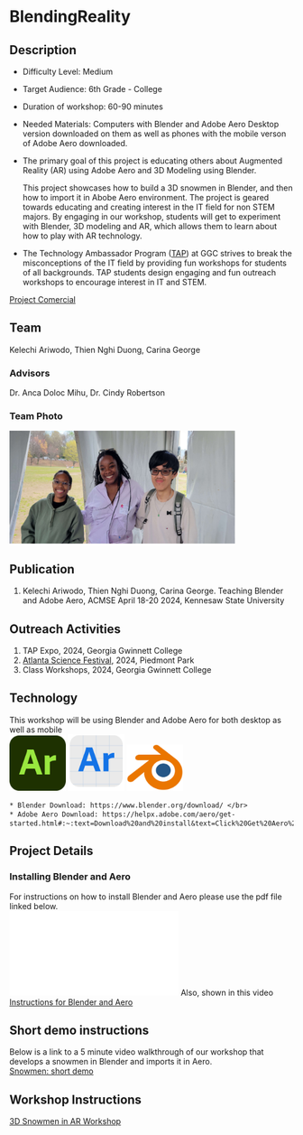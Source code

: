 # BlendingReality

## Description
* Difficulty Level: Medium
* Target Audience: 6th Grade - College
* Duration of workshop: 60-90 minutes
* Needed Materials: Computers with Blender and Adobe Aero Desktop version downloaded on them as well as phones with the mobile verson of Adobe Aero downloaded.
* The primary goal of this project is educating others about Augmented Reality (AR) using Adobe Aero and 3D Modeling using Blender.
  
  This project showcases how to build a 3D snowmen in Blender, and then how to import it in Abobe Aero environment. The project is geared towards educating and creating interest in the IT field for non STEM majors. By engaging in our workshop, students will get to experiment with Blender, 3D modeling and AR, which allows them to learn about how to play with AR technology. 
* The Technology Ambassador Program ([TAP](https://www.ggc.edu/academics/school-of-science-and-technology/research-internships-service-learning/technology-ambassador-program)) at GGC strives to break the misconceptions of the IT field by providing fun workshops for students of all backgrounds. TAP students design engaging and fun outreach workshops to encourage interest in IT and STEM.

[Project Comercial](https://youtu.be/_pExIUQkeek)

  ## Team
  Kelechi Ariwodo, 
  Thien Nghi Duong, 
  Carina George
  
  ### Advisors
  Dr. Anca Doloc Mihu, 
  Dr. Cindy Robertson

  ### Team Photo
<img src= "Media/groupPhoto.JPG" width="400" height="200"> </br>

  ## Publication
  1. Kelechi Ariwodo, Thien Nghi Duong, Carina George. Teaching Blender and Adobe Aero, ACMSE April 18-20 2024, Kennesaw State University

  ## Outreach Activities
 1. TAP Expo, 2024, Georgia Gwinnett College
 2. [Atlanta Science Festival](https://www.atlantasciencefestival.org), 2024, Piedmont Park
 3. Class Workshops, 2024, Georgia Gwinnett College
    
  ## Technology
  This workshop will be using Blender and Adobe Aero for both desktop as well as mobile </br>
    <img src= "Media/aeroAppLogo.png" width="100"> 
    <img src= "Media/aeroDesktopLogo.png" width="100"> 
    <img src= "Media/blenderLogo.png" width="100"> </br>

    * Blender Download: https://www.blender.org/download/ </br>
    * Adobe Aero Download: https://helpx.adobe.com/aero/get-started.html#:~:text=Download%20and%20install&text=Click%20Get%20Aero%20Player%20(beta,the%20onscreen%20instructions%20to%20install.&text=Click%20Get%20Aero%20on%20the,to%20sign%2Din%20and%20install.

## Project Details
### Installing Blender and Aero
For instructions on how to install Blender and Aero please use the pdf file linked below. <br>
![How download Blender and Aero](Documents/How%20download%20Blender%20and%20Aero.pdf)
Also, shown in this video [Instructions for Blender and Aero](https://youtu.be/mwFiZGFVci4)

## Short demo instructions 
Below is a link to a 5 minute video walkthrough of our workshop that develops a snowmen in Blender and imports it in Aero. <br>
[Snowmen: short demo](https://youtu.be/AOuorBHAStU)

## Workshop Instructions
[3D Snowmen in AR Workshop](https://youtu.be/NL7IVITbNt0)

